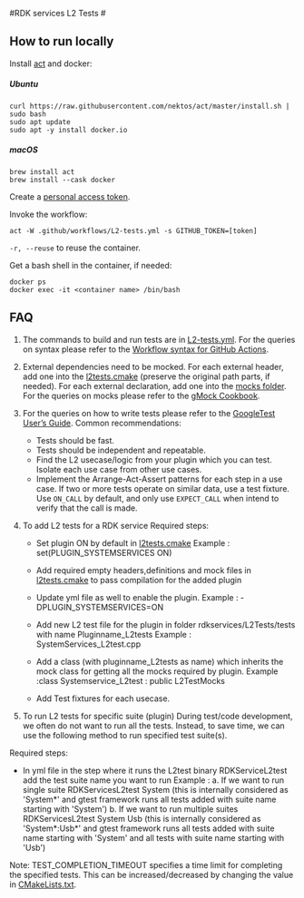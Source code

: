 #RDK services L2 Tests #

## How to run locally ##

Install [act](https://github.com/nektos/act) and docker:

##### Ubuntu #####

```shell script
curl https://raw.githubusercontent.com/nektos/act/master/install.sh | sudo bash
sudo apt update
sudo apt -y install docker.io
```

##### macOS #####

```shell script
brew install act
brew install --cask docker
```

Create a [personal access token](https://docs.github.com/en/authentication/keeping-your-account-and-data-secure/creating-a-personal-access-token).

Invoke the workflow:

```shell script
act -W .github/workflows/L2-tests.yml -s GITHUB_TOKEN=[token]
```

`-r, --reuse` to reuse the container.

Get a bash shell in the container, if needed:

```shell script
docker ps
docker exec -it <container name> /bin/bash
```

## FAQ ##

1. The commands to build and run tests are in [L2-tests.yml](../../.github/workflows/L2-tests.yml).
 For the queries on syntax please refer to the [Workflow syntax for GitHub Actions](https://docs.github.com/en/actions/using-workflows/workflow-syntax-for-github-actions).

2. External dependencies need to be mocked.
 For each external header, add one into the [l2tests.cmake](../../l2tests.cmake) (preserve the original path parts, if needed).
 For each external declaration, add one into the [mocks folder](../mocks).
 For the queries on mocks please refer to the [gMock Cookbook](http://google.github.io/googletest/gmock_cook_book.html).

3. For the queries on how to write tests please refer to the [GoogleTest User’s Guide](https://google.github.io/googletest/).
 Common recommendations:
   - Tests should be fast.
   - Tests should be independent and repeatable.
   - Find the L2 usecase/logic from your plugin which you can test.  Isolate each use case from other use cases.
   - Implement the Arrange-Act-Assert patterns for each step in a use case.
     If two or more tests operate on similar data, use a test fixture.
     Use `ON_CALL` by default, and only use `EXPECT_CALL` when intend to verify that the call is made.

4. To add L2 tests for a RDK service
 Required steps:
   - Set plugin ON by default in [l2tests.cmake](../../l2tests.cmake) 
  	  Example : set(PLUGIN_SYSTEMSERVICES ON)

   - Add required empty headers,definitions and mock files in [l2tests.cmake](../../l2tests.cmake) to pass compilation for the added plugin
   - Update yml file as well to enable the plugin.
      Example : -DPLUGIN_SYSTEMSERVICES=ON

   - Add new L2 test file for the plugin in folder rdkservices/L2Tests/tests with name Pluginname_L2tests
       Example : SystemServices_L2test.cpp

   - Add a class (with pluginname_L2tests as name) which inherits the mock class for getting all the mocks required by plugin.
       Example :class Systemservice_L2test : public L2TestMocks

   -  Add Test fixtures for each usecase.

5. To run L2 tests for specific suite (plugin)
    During test/code development, we often do not want to run all the tests. Instead, to save time, we can use the following method to run specified test suite(s).

 Required steps:
   - In yml file in the step where it runs the L2test binary RDKServiceL2test add the test suite name you want to run
       Example : 
       a. If we want to run single suite
          RDKServicesL2test System (this is internally considered as 'System*' and gtest framework runs all tests added with suite name starting with 'System')
       b. If we want to run multiple suites
          RDKServicesL2test System Usb (this is internally considered as 'System*:Usb*' and gtest framework runs all tests added with suite name starting with 'System' and all tests with suite name starting with 'Usb')

  
  Note: TEST_COMPLETION_TIMEOUT specifies a time limit for completing the specified tests.  This can be increased/decreased by changing the value in  [CMakeLists.txt](./CMakeLists.txt).
      

